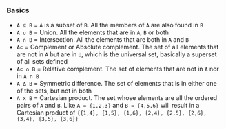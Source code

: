 ### Basics

* `A ⊆ B` = `A` is a subset of `B`. All the members of `A` are also found in `B`
* `A ∪ B` = Union. All the elements that are in `A`, `B` or both
* `A ∩ B` = Intersection. All the elements that are both in `A` and `B`
* `A⊂` = Complement or Absolute complement. The set of all elements that are not in `A` but are in `U`, which is the universal set, basically a superset of all sets defined
* `A⊂ ∩ B` = Relative complement. The set of elements that are not in `A` nor in `A ∩ B`
* `A ∆ B` = Symmetric difference. The set of elements that is in either one of the sets, but not in both
* `A x B` = Cartesian product. The set whose elements are all the ordered pairs of `A` and `B`. Like `A = {1,2,3}` and `B = {4,5,6}` will result in a Cartesian product of `{{1,4}, {1,5}, {1,6}, {2,4}, {2,5}, {2,6}, {3,4}, {3,5}, {3,6}}`
